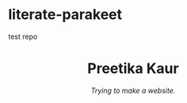 # literate-parakeet
test repo
<div align="center">
<h1>Preetika Kaur</h1>
<i>Trying to make a website.</i>
